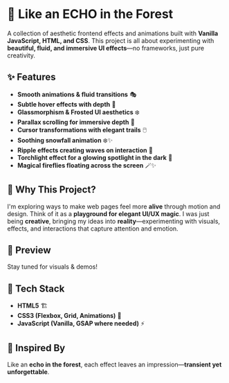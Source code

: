 # 🌲 Like an ECHO in the Forest  

A collection of aesthetic frontend effects and animations built with **Vanilla JavaScript, HTML, and CSS**. This project is all about experimenting with **beautiful, fluid, and immersive UI effects**—no frameworks, just pure creativity.  

## ✨ Features  
- **Smooth animations & fluid transitions** 🎭  
- **Subtle hover effects with depth** 🎨  
- **Glassmorphism & Frosted UI aesthetics** ❄️  
- **Parallax scrolling for immersive depth** 🌌  
- **Cursor transformations with elegant trails** 🖱️  
- **Soothing snowfall animation** ❄️✨  
- **Ripple effects creating waves on interaction** 🌊  
- **Torchlight effect for a glowing spotlight in the dark** 🔦  
- **Magical fireflies floating across the screen** 🪄✨ 

## 🚀 Why This Project?  
I'm exploring ways to make web pages feel more **alive** through motion and design. Think of it as a **playground for elegant UI/UX magic**. I was just being **creative**, bringing my ideas into **reality**—experimenting with visuals, effects, and interactions that capture attention and emotion. 

## 📸 Preview  
Stay tuned for visuals & demos!  

## 📂 Tech Stack  
- **HTML5** 🏗️  
- **CSS3 (Flexbox, Grid, Animations)** 🎨  
- **JavaScript (Vanilla, GSAP where needed)** ⚡  

## 🎵 Inspired By  
Like an **echo in the forest**, each effect leaves an impression—**transient yet unforgettable**.  

